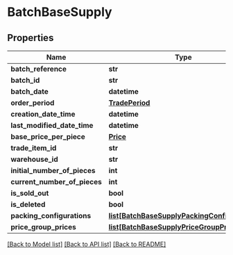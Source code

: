 # BatchBaseSupply

## Properties
Name | Type | Description | Notes
------------ | ------------- | ------------- | -------------
**batch_reference** | **str** |  | [optional] 
**batch_id** | **str** |  | 
**batch_date** | **datetime** |  | 
**order_period** | [**TradePeriod**](TradePeriod.md) |  | 
**creation_date_time** | **datetime** |  | 
**last_modified_date_time** | **datetime** |  | 
**base_price_per_piece** | [**Price**](Price.md) |  | [optional] 
**trade_item_id** | **str** |  | 
**warehouse_id** | **str** |  | 
**initial_number_of_pieces** | **int** |  | 
**current_number_of_pieces** | **int** |  | 
**is_sold_out** | **bool** |  | 
**is_deleted** | **bool** |  | 
**packing_configurations** | [**list[BatchBaseSupplyPackingConfiguration]**](BatchBaseSupplyPackingConfiguration.md) |  | 
**price_group_prices** | [**list[BatchBaseSupplyPriceGroupPrice]**](BatchBaseSupplyPriceGroupPrice.md) |  | 

[[Back to Model list]](../README.md#documentation-for-models) [[Back to API list]](../README.md#documentation-for-api-endpoints) [[Back to README]](../README.md)

